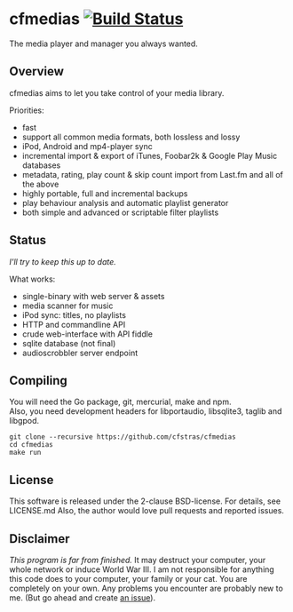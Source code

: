 cfmedias [![Build Status](https://travis-ci.org/cfstras/cfmedias.svg?branch=master)](https://travis-ci.org/cfstras/cfmedias)
========
The media player and manager you always wanted.

Overview
--------
cfmedias aims to let you take control of your media library.  

Priorities:

- fast
- support all common media formats, both lossless and lossy
- iPod, Android and mp4-player sync
- incremental import & export of iTunes, Foobar2k & Google Play Music databases
- metadata, rating, play count & skip count import from Last.fm and all of the above
- highly portable, full and incremental backups
- play behaviour analysis and automatic playlist generator
- both simple and advanced or scriptable filter playlists

Status
------
_I'll try to keep this up to date._

What works:

- single-binary with web server & assets
- media scanner for music
- iPod sync: titles, no playlists
- HTTP and commandline API
- crude web-interface with API fiddle
- sqlite database (not final)
- audioscrobbler server endpoint

Compiling
---------
You will need the Go package, git, mercurial, make and npm.  
Also, you need development headers for libportaudio, libsqlite3, taglib and
libgpod.

    git clone --recursive https://github.com/cfstras/cfmedias
    cd cfmedias
    make run


License
-------
This software is released under the 2-clause BSD-license. For details, see LICENSE.md
Also, the author would love pull requests and reported issues.

Disclaimer
----------
*This program is far from finished.*
It may destruct your computer, your whole network or induce World War III.
I am not responsible for anything this code does to your computer, your family or your cat.
You are completely on your own. Any problems you encounter are probably new to me. (But go ahead and create [an issue][issues]).

[issues]: https://github.com/cfstras/cfmedias/issues
